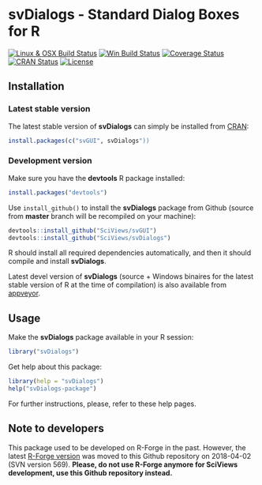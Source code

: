 # svDialogs - Standard Dialog Boxes for R

[![Linux & OSX Build Status](https://travis-ci.org/SciViews/svDialogs.svg )](https://travis-ci.org/SciViews/svDialogs)
[![Win Build Status](https://ci.appveyor.com/api/projects/status/github/SciViews/svDialogs?branch=master&svg=true)](http://ci.appveyor.com/project/phgrosjean/svDialogs)
[![Coverage Status](https://img.shields.io/codecov/c/github/SciViews/svDialogs/master.svg)
](https://codecov.io/github/SciViews/svDialogs?branch=master)
[![CRAN Status](http://www.r-pkg.org/badges/version/svDialogs)](http://cran.r-project.org/package=svDialogs)
[![License](https://img.shields.io/badge/license-GPL-blue.svg)](http://www.gnu.org/licenses/gpl-2.0.html)


## Installation

### Latest stable version

The latest stable version of **svDialogs** can simply be installed from [CRAN](http://cran.r-project.org):

```r
install.packages(c("svGUI", svDialogs"))
```


### Development version

Make sure you have the **devtools** R package installed:

```r
install.packages("devtools")
```

Use `install_github()` to install the **svDialogs** package from Github (source from **master** branch will be recompiled on your machine):

```r
devtools::install_github("SciViews/svGUI")
devtools::install_github("SciViews/svDialogs")
```

R should install all required dependencies automatically, and then it should compile and install **svDialogs**.

Latest devel version of **svDialogs** (source + Windows binaires for the latest stable version of R at the time of compilation) is also available from [appveyor](https://ci.appveyor.com/project/phgrosjean/svDialogs/build/artifacts).


## Usage

Make the **svDialogs** package available in your R session:

```r
library("svDialogs")
```

Get help about this package:

```r
library(help = "svDialogs")
help("svDialogs-package")
```

For further instructions, please, refer to these help pages.


## Note to developers

This package used to be developed on R-Forge in the past. However, the latest [R-Forge version](https://r-forge.r-project.org/projects/sciviews/) was moved to this Github repository on 2018-04-02 (SVN version 569). **Please, do not use R-Forge anymore for SciViews development, use this Github repository instead.**
